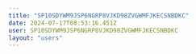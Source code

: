 ```yaml
---
title: "SP10SDYWM9JSP6NGRP8VJKD98ZVGWMFJKECSNBDKC"
date: 2024-07-17T08:53:16.451Z
user: SP10SDYWM9JSP6NGRP8VJKD98ZVGWMFJKECSNBDKC
layout: "users"
---
```

    